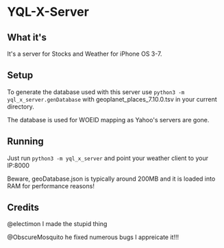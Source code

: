 # YQL-X-Server
## What it's
It's a server for Stocks and Weather for iPhone OS 3-7.

## Setup
To generate the database used with this server use ```python3 -m yql_x_server.genDatabase``` with geoplanet_places_7.10.0.tsv in your current directory.

The database is used for WOEID mapping as Yahoo's servers are gone.

## Running
Just run ```python3 -m yql_x_server``` and point your weather client to your IP:8000

Beware, geoDatabase.json is typically around 200MB and it is loaded into RAM for performance reasons!

## Credits
@electimon I made the stupid thing

@ObscureMosquito he fixed numerous bugs I appreicate it!!!
